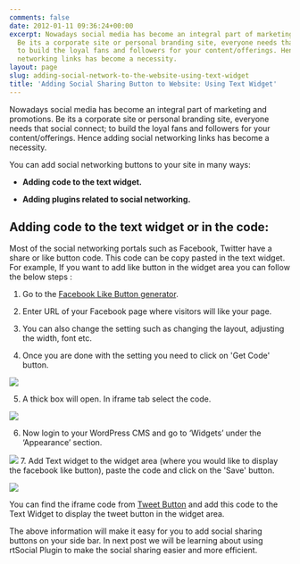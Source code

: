 ```yaml
---
comments: false
date: 2012-01-11 09:36:24+00:00
excerpt: Nowadays social media has become an integral part of marketing and promotions.
  Be its a corporate site or personal branding site, everyone needs that social connect;
  to build the loyal fans and followers for your content/offerings. Hence adding social
  networking links has become a necessity.
layout: page
slug: adding-social-network-to-the-website-using-text-widget
title: 'Adding Social Sharing Button to Website: Using Text Widget'
---
```


Nowadays social media has become an integral part of marketing and promotions. Be its a corporate site or personal branding site, everyone needs that social connect; to build the loyal fans and followers for your content/offerings. Hence adding social networking links has become a necessity.

You can add social networking buttons to your site in many ways:



	
  * **Adding code to the text widget.**

	
  * **Adding plugins related to social networking.**




## Adding code to the text widget or in the code:


Most of the social networking portals such as Facebook, Twitter have a share or like button code. This code can be copy pasted in the text widget. For example, If you want to add like button in the widget area you can follow the below steps :


1. Go to the [Facebook Like Button generator](http://developers.facebook.com/docs/reference/plugins/like/).




2. Enter URL of your Facebook page where visitors will like your page.




3. You can also change the setting such as changing the layout, adjusting the width, font etc.




4. Once you are done with the setting you need to click on 'Get Code' button.




[![](https://rtcamp.com/wp-content/uploads/2012/01/URL3.jpg)](https://rtcamp.com/wp-content/uploads/2012/01/URL3.jpg)




5. A thick box will open. In iframe tab select the code.




[![](https://rtcamp.com/wp-content/uploads/2012/01/code.jpg)](https://rtcamp.com/wp-content/uploads/2012/01/code.jpg)




6. Now login to your WordPress CMS and go to ‘Widgets’ under the ‘Appearance’ section.




[![](https://rtcamp.com/wp-content/uploads/2012/01/widget.jpg)](https://rtcamp.com/wp-content/uploads/2012/01/widget.jpg)
7. Add Text widget to the widget area (where you would like to display the facebook like button), paste the code and click on the 'Save' button.




[![](https://rtcamp.com/wp-content/uploads/2012/01/text1.jpg)](https://rtcamp.com/wp-content/uploads/2012/01/text1.jpg)




You can find the iframe code from [Tweet Button](https://dev.twitter.com/docs/tweet-button) and add this code to the Text Widget to display the tweet button in the widget area.




The above information will make it easy for you to add social sharing buttons on your side bar. In next post we will be learning about using rtSocial Plugin to make the social sharing easier and more efficient.
